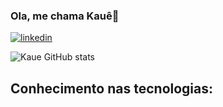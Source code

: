 ### Ola, me chama Kauê👋

[![linkedin](https://img.shields.io/badge/LinkedIn-0077B5?style=for-the-badge&logo=linkedin&logoColor=white)](linkedin.com/in/kauê-silva-2a3a9b219)

![Kaue GitHub stats](https://github-readme-stats.vercel.app/api?username=kaueh-silva&show_icons=true&theme=tokyonight)

## Conhecimento nas tecnologias:

